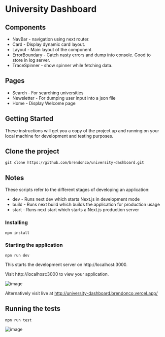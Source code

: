 # University Dashboard

## Components
- NavBar - navigation using next router.
- Card - Display dynamic card layout.
- Layout - Main layout of the component.
- ErrorBoundary - Catch nasty errors and dump into console. Good to store in log server.
- TraceSpinner - show spinner while fetching data.

## Pages
- Search - For searching universities
- Newsletter - For dumping user input into a json file
- Home - Display Welcome page

## Getting Started
These instructions will get you a copy of the project up and running on
your local machine for development and testing purposes.

## Clone the project
```git clone https://github.com/brendonco/university-dashboard.git```

## Notes
These scripts refer to the different stages of developing an application:

- dev - Runs next dev which starts Next.js in development mode
- build - Runs next build which builds the application for production usage
- start - Runs next start which starts a Next.js production server

### Installing
```npm install```

### Starting the application
```npm run dev```

This starts the development server on http://localhost:3000.

Visit http://localhost:3000 to view your application.

![image](https://user-images.githubusercontent.com/6521691/107056379-4071de80-680d-11eb-83b8-63530fd83501.png)

Alternatively visit live at http://university-dashboard.brendonco.vercel.app/

## Running the tests
```npm run test```

![image](https://user-images.githubusercontent.com/6521691/107055556-62b72c80-680c-11eb-8eed-9bccba6623d6.png)
